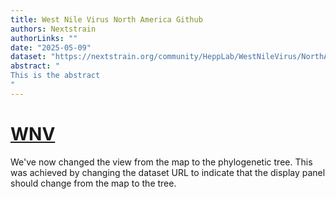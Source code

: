 ```yaml
---
title: West Nile Virus North America Github
authors: Nextstrain
authorLinks: ""
date: "2025-05-09"
dataset: "https://nextstrain.org/community/HeppLab/WestNileVirus/NorthAmerica@dev?d=map"
abstract: "
This is the abstract
"
---
```


# [WNV](https://nextstrain.org/community/HeppLab/WestNileVirus/NorthAmerica@dev?d=tree)

We've now changed the view from the map to the phylogenetic tree.
This was achieved by changing the dataset URL to indicate that
the display panel should change from the map to the tree.

